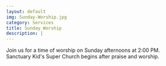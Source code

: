 ```yaml
---
layout: default
img: Sunday-Worship.jpg
category: Services
title: Sunday Worship
description: |
---
```

  Join us for a time of worship on Sunday afternoons at 2:00 PM.<br>Sanctuary Kid's Super Church begins after praise and worship.